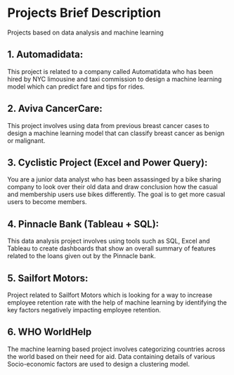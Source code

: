 # Projects Brief Description
Projects based on data analysis and machine learning


## 1. Automadidata: 
This project is related to a company called Automatidata who has been hired by NYC limousine and taxi commission to design a machine learning model which can predict fare and tips for rides.

## 2. Aviva CancerCare:
This project involves using data from previous breast cancer cases to design a machine learning model that can classify breast cancer as benign or malignant.

## 3. Cyclistic Project (Excel and Power Query):
You are a junior data analyst who has been assassinged by a bike sharing company to look over their old data and draw conclusion how the casual and membership users use bikes differently. The goal is to get more casual users to become members.

## 4. Pinnacle Bank (Tableau + SQL):
This data analysis project involves using tools such as SQL, Excel and Tableau to create dashboards that show an overall summary of features related to the loans given out by the Pinnacle bank.

## 5. Sailfort Motors: 
Project related to Sailfort Motors which is looking for a way to increase employee retention rate with the help of machine learning by identifying the key factors negatively impacting employee retention.

## 6. WHO WorldHelp
The machine learning based project involves categorizing countries across the world based on their need for aid. Data containing details of various Socio-economic factors are used to design a clustering model.
